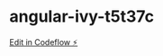 # angular-ivy-t5t37c

[Edit in Codeflow ⚡️](https://stackblitz.com/~/github.com/tk-koenig/angular-ivy-t5t37c)